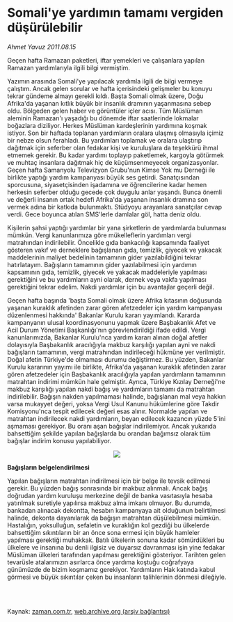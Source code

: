 # Somali'ye yardımın tamamı vergiden düşürülebilir

*Ahmet  Yavuz 2011.08.15*

<td class="columnist-detail">
<p>Geçen hafta Ramazan paketleri, iftar yemekleri ve çalışanlara yapılan Ramazan yardımlarıyla ilgili bilgi vermiştim.</p>
<p>
<div id="haberMetinDiv">
<p>Yazımın arasında Somali'ye yapılacak yardımla ilgili de bilgi vermeye çalıştım. Ancak gelen sorular ve hafta içerisindeki gelişmeler bu konuyu tekrar gündeme almayı gerekli kıldı. Başta Somali olmak üzere, Doğu Afrika'da yaşanan kıtlık büyük bir insanlık dramının yaşanmasına sebep oldu. Bölgeden gelen haber ve görüntüler içler acısı. Tüm Müslüman aleminin Ramazan'ı yaşadığı bu dönemde iftar saatlerinde lokmalar boğazlara diziliyor. Herkes Müslüman kardeşlerinin yardımına koşmak istiyor. Son bir haftada toplanan yardımların oralara ulaşmış olmasıyla içimiz bir nebze olsun ferahladı. Bu yardımları toplamak ve oralara ulaştırıp dağıtmak için seferber olan fedakar kişi ve kuruluşlara da teşekkürü ihmal etmemek gerekir. Bu kadar yardımı toplayıp paketlemek, kargoyla götürmek ve muhtaç insanlara dağıtmak hiç de küçümsenmeyecek organizasyonlar. Geçen hafta Samanyolu Televizyon Grubu'nun Kimse Yok mu Derneği ile birlikte yaptığı yardım kampanyası büyük ses getirdi. Sanatçısından sporcusuna, siyasetçisinden işadamına ve öğrencilerine kadar hemen herkesin seferber olduğu gecede çok duygulu anlar yaşandı. Bunca önemli ve değerli insanın ortak hedefi Afrika'da yaşanan insanlık dramına son vermek adına bir katkıda bulunmaktı. Stüdyoyu arayanlara sanatçılar cevap verdi. Gece boyunca atılan SMS'lerle damlalar göl, hatta deniz oldu. 
<p> Kişilerin şahsi yaptığı yardımlar bir yana şirketlerin de yardımlarda bulunması mümkün. Vergi kanunlarımıza göre mükelleflerin yardımları vergi matrahından indirilebilir. Öncelikle gıda bankacılığı kapsamında faaliyet gösteren vakıf ve derneklere bağışlanan gıda, temizlik, giyecek ve yakacak maddelerinin maliyet bedelinin tamamının gider yazılabildiğini tekrar hatırlatayım. Bağışların tamamının gider yazılabilmesi için yardımın kapsamının gıda, temizlik, giyecek ve yakacak maddeleriyle yapılması gerektiğini ve bu yardımların ayni olarak, dernek veya vakfa yapılması gerektiğini tekrar edelim. Nakdi yardımlar için bu avantajlar geçerli değil. 
<p> Geçen hafta başında 'başta Somali olmak üzere Afrika kıtasının doğusunda yaşanan kuraklık afetinden zarar gören afetzedeler için yardım kampanyası düzenlenmesi hakkında' Bakanlar Kurulu kararı yayımlandı. Kararda kampanyanın ulusal koordinasyonunu yapmak üzere Başbakanlık Afet ve Acil Durum Yönetimi Başkanlığı'nın görevlendirildiği ifade edildi. Vergi kanunlarımızda, Bakanlar Kurulu'nca yardım kararı alınan doğal afetler dolayısıyla Başbakanlık aracılığıyla makbuz karşılığı yapılan ayni ve nakdi bağışların tamamının, vergi matrahından indirileceği hükmüne yer verilmiştir. Doğal afetin Türkiye'de olmaması durumu değiştirmez. Bu yüzden, Bakanlar Kurulu kararının yayımı ile birlikte, Afrika'da yaşanan kuraklık afetinden zarar gören afetzedeler için Başbakanlık aracılığıyla yapılan yardımların tamamının matrahtan indirimi mümkün hale gelmiştir. Ayrıca, Türkiye Kızılay Derneği'ne makbuz karşılığı yapılan nakdi bağış ve yardımların tamamı da matrahtan indirilebilir. Bağışın nakden yapılmaması halinde, bağışlanan mal veya hakkın varsa mukayyet değeri, yoksa Vergi Usul Kanunu hükümlerine göre Takdir Komisyonu'nca tespit edilecek değeri esas alınır. Normalde yapılan ve matrahtan indirilecek nakdi yardımların, beyan edilecek kazancın yüzde 5'ini aşmaması gerekiyor. Bu oranı aşan bağışlar indirilemiyor. Ancak yukarıda bahsettiğim şekilde yapılan bağışlarda bu orandan bağımsız olarak tüm bağışlar indirim konusu yapılabiliyor. 
<p>
<p><p align="center"><img border="0" src="http://web.archive.org/web/20111213110338im_/http://medya.zaman.com.tr/2011/08/15/vergi-takvimi.jpg"/>
<p>
<p><b>Bağışların belgelendirilmesi</b>
<p>Yapılan bağışların matrahtan indirilmesi için bir belge ile tevsik edilmesi gerekir. Bu yüzden bağış sonrasında bir makbuz alınmalı. Ancak bağış doğrudan yardım kuruluşu merkezine değil de banka vasıtasıyla hesaba yatırılmak suretiyle yapılırsa makbuz alma imkanı olmuyor. Bu durumda, bankadan alınacak dekontta, hesabın kampanyaya ait olduğunun belirtilmesi halinde, dekonta dayanılarak da bağışın matrahtan düşülebilmesi mümkün. Hastalığın, yoksulluğun, sefaletin ve kuraklığın kol gezdiği bu ülkelerde bahsettiğim sıkıntıların bir an önce sona ermesi için büyük hamleler yapılması gerektiği muhakkak. Batılı ülkelerin sonuna kadar sömürdükleri bu ülkelere ve insanına bu denli ilgisiz ve duyarsız davranması işin yine fedakar Müslüman ülkeleri tarafından yapılması gerektiğini gösteriyor. Tarihten gelen tevarüsle atalarımızın asırlarca önce yardıma koştuğu coğrafyaya günümüzde de bizim koşmamız gerekiyor. Yardımların Hak katında kabul görmesi ve büyük sıkıntılar çeken bu insanların talihlerinin dönmesi dileğiyle. </p></p></p></p></p></p></p></p></p></div>
</p>


<p><br>
		 </br></p></td>

Kaynak: [zaman.com.tr](http://zaman.com.tr/yazar.do?yazino=1169187), [web.archive.org (arşiv bağlantısı)](http://web.archive.org/web/20111213110338/http://zaman.com.tr/yazar.do?yazino=1169187)
